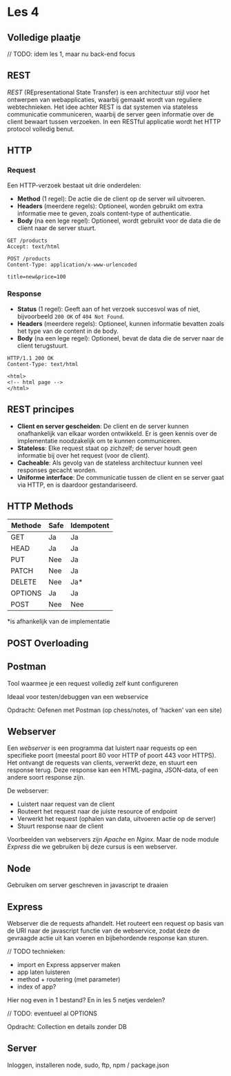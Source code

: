 # Les 4

## Volledige plaatje

// TODO: idem les 1, maar nu back-end focus

## REST

*REST* (REpresentational State Transfer) is een architectuur stijl voor het ontwerpen van webapplicaties, waarbij
gemaakt wordt van reguliere webtechnieken.
Het idee achter REST is dat systemen via stateless communicatie communiceren, waarbij de server geen informatie over de
client bewaart tussen verzoeken. In een RESTful applicatie wordt het HTTP protocol volledig benut.

## HTTP

### Request

Een HTTP-verzoek bestaat uit drie onderdelen:

- **Method** (1 regel): De actie die de client op de server wil uitvoeren.
- **Headers** (meerdere regels): Optioneel, worden gebruikt om extra informatie mee te geven, zoals content-type of
  authenticatie.
- **Body** (na een lege regel): Optioneel, wordt gebruikt voor de data die de client naar de server stuurt.

```
GET /products
Accept: text/html
```

```
POST /products
Content-Type: application/x-www-urlencoded

title=new&price=100
```

### Response

- **Status** (1 regel): Geeft aan of het verzoek succesvol was of niet, bijvoorbeeld `200 OK` of `404 Not Found`.
- **Headers** (meerdere regels): Optioneel, kunnen informatie bevatten zoals het type van de content in de body.
- **Body** (na een lege regel): Optioneel, bevat de data die de server naar de client terugstuurt.

```
HTTP/1.1 200 OK
Content-Type: text/html

<html>
<!-- html page -->
</html>
```

## REST principes

- **Client en server gescheiden**: De client en de server kunnen onafhankelijk van elkaar worden ontwikkeld. Er is
  geen kennis over de implementatie noodzakelijk om te kunnen communiceren.
- **Stateless**: Elke request staat op zichzelf; de server houdt geen informatie bij over het request (voor de
  client).
- **Cacheable**: Als gevolg van de stateless architectuur kunnen veel responses gecacht worden.
- **Uniforme interface**: De communicatie tussen de client en se server gaat via HTTP, en is daardoor gestandariseerd.

## HTTP Methods

| Methode | Safe | Idempotent |
|---------|------|------------|
| GET     | Ja   | Ja         |
| HEAD    | Ja   | Ja         |
| PUT     | Nee  | Ja         |
| PATCH   | Nee  | Ja         |
| DELETE  | Nee  | Ja*        |
| OPTIONS | Ja   | Ja         |
| POST    | Nee  | Nee        |

*is afhankelijk van de implementatie

## POST Overloading

## Postman

Tool waarmee je een request volledig zelf kunt configureren

Ideaal voor testen/debuggen van een webservice

Opdracht: Oefenen met Postman (op chess/notes, of 'hacken' van een site)

## Webserver

Een *webserver* is een programma dat luistert naar requests op een specifieke poort (meestal poort 80 voor HTTP of poort
443 voor HTTPS). Het ontvangt de requests van clients, verwerkt deze, en stuurt een response
terug. Deze response kan een HTML-pagina, JSON-data, of een andere soort response zijn.

De webserver:

* Luistert naar request van de client
* Routeert het request naar de juiste resource of endpoint
* Verwerkt het request (ophalen van data, uitvoeren actie op de server)
* Stuurt response naar de client

Voorbeelden van webservers zijn *Apache* en *Nginx*. Maar de node module *Express* die we gebruiken bij deze cursus is
een webserver.

## Node

Gebruiken om server geschreven in javascript te draaien

## Express

Webserver die de requests afhandelt. Het routeert een request op basis van de URI naar de javascript functie van de
webservice, zodat deze de gevraagde actie uit kan voeren en bijbehordende response kan sturen.

// TODO technieken:

* import en Express appserver maken
* app laten luisteren
* method + routering (met parameter)
* index of app?

Hier nog even in 1 bestand? En in les 5 netjes verdelen?

// TODO: eventueel al OPTIONS

Opdracht: Collection en details zonder DB

## Server

Inloggen, installeren node, sudo, ftp, npm / package.json